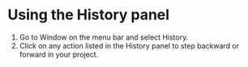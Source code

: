 # Using the History panel

1. Go to Window on the menu bar and select History.
2. Click on any action listed in the History panel to step backward or forward in your project.
